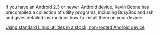 If you have an Android 2.3 or newer Android device, Kevin Boone has precompiled a collection of utility programs, including BusyBox and ssh, and gives detailed instructions how to install them on your device:

[Using standard Linux utilities in a stock, non-rooted Android device](http://kevinboone.net/android_nonroot.html)